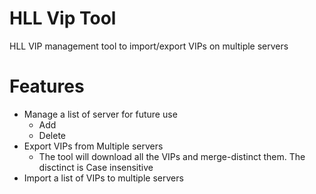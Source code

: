 # HLL Vip Tool
HLL VIP management tool to import/export VIPs on multiple servers

# Features 

- Manage a list of server for future use
  - Add
  - Delete
- Export VIPs from Multiple servers
  - The tool will download all the VIPs and merge-distinct them. The disctinct is Case insensitive
- Import a list of VIPs to multiple servers
